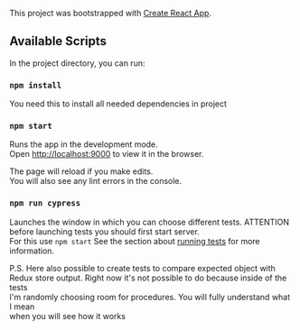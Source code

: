 This project was bootstrapped with [Create React App](https://github.com/facebook/create-react-app).

## Available Scripts

In the project directory, you can run:

### `npm install`

You need this to install all needed dependencies in project

### `npm start`

Runs the app in the development mode.<br>
Open [http://localhost:9000](http://localhost:9000) to view it in the browser.

The page will reload if you make edits.<br>
You will also see any lint errors in the console.

### `npm run cypress`

Launches the window in which you can choose different tests. ATTENTION before launching tests you should first start server. <br>
For this use `npm start` See the section about [running tests](https://facebook.github.io/create-react-app/docs/running-tests) for more information.


P.S. Here also possible to create tests to compare expected object with <br> 
Redux store output. Right now it's not possible to do because inside of the tests <br>
I'm randomly choosing room for procedures. You will fully understand what I mean <br>
when you will see how it works 